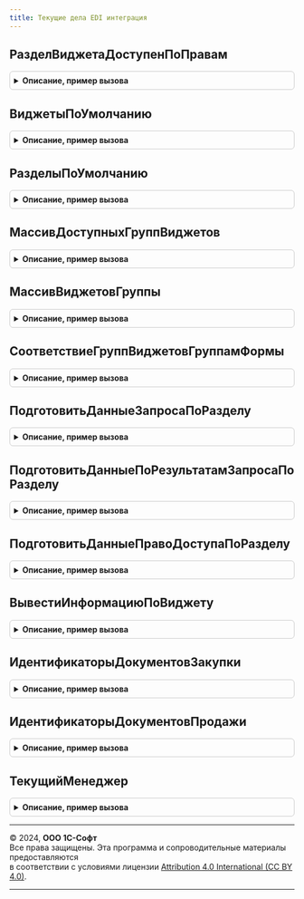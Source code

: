 ```yaml
---
title: Текущие дела EDI интеграция
---
```



## РазделВиджетаДоступенПоПравам
<details style="margin: 1em 0; padding: 0.5em; border: 1px solid #ccc; border-radius: 6px;">

<summary style="font-weight: bold; cursor: pointer;">Описание, пример вызова</summary>

```bsl

// Определяет, доступен ли раздел виджета пользователю по правам
//
// Параметры:
// 	РазделВиджета - ПеречислениеСсылка.РазделыВиджетовEDI - раздел виджета, для которого требуется определить доступность.
// Возвращаемое значение:
// 	Булево - признак доступности раздела виджета.
//
Функция РазделВиджетаДоступенПоПравам(РазделВиджета) Экспорт
```

Пример вызова
```bsl
Результат = ТекущиеДелаEDIИнтеграция.РазделВиджетаДоступенПоПравам(РазделВиджета) 
```
</details>

## ВиджетыПоУмолчанию
<details style="margin: 1em 0; padding: 0.5em; border: 1px solid #ccc; border-radius: 6px;">

<summary style="font-weight: bold; cursor: pointer;">Описание, пример вызова</summary>

```bsl

// Возвращает массив виджетов по умолчанию.
//
// Возвращаемое значение:
// 	Массив - массив массив виджетов по умолчанию.
//
Функция ВиджетыПоУмолчанию() Экспорт
```

Пример вызова
```bsl
Результат = ТекущиеДелаEDIИнтеграция.ВиджетыПоУмолчанию() 
```
</details>

## РазделыПоУмолчанию
<details style="margin: 1em 0; padding: 0.5em; border: 1px solid #ccc; border-radius: 6px;">

<summary style="font-weight: bold; cursor: pointer;">Описание, пример вызова</summary>

```bsl

// Возвращает массив разделов виджетов по умолчанию.
//
// Возвращаемое значение:
// 	Массив - массив массив разделов по умолчанию.
//
Функция РазделыПоУмолчанию(Виджет) Экспорт
```

Пример вызова
```bsl
Результат = ТекущиеДелаEDIИнтеграция.РазделыПоУмолчанию(Виджет) 
```
</details>

## МассивДоступныхГруппВиджетов
<details style="margin: 1em 0; padding: 0.5em; border: 1px solid #ccc; border-radius: 6px;">

<summary style="font-weight: bold; cursor: pointer;">Описание, пример вызова</summary>

```bsl

// Возвращает массив доступных по правам групп виджетов.
//
// Возвращаемое значение:
// 	Массив - массив доступных по правам групп виджетов.
//
Функция МассивДоступныхГруппВиджетов() Экспорт
```

Пример вызова
```bsl
Результат = ТекущиеДелаEDIИнтеграция.МассивДоступныхГруппВиджетов() 
```
</details>

## МассивВиджетовГруппы
<details style="margin: 1em 0; padding: 0.5em; border: 1px solid #ccc; border-radius: 6px;">

<summary style="font-weight: bold; cursor: pointer;">Описание, пример вызова</summary>

```bsl

// Возвращает массив виджетов группы.
//
// Возвращаемое значение:
// 	Массив - массив виджетов группы.
//
Функция МассивВиджетовГруппы(ГруппаВиджетов) Экспорт
```

Пример вызова
```bsl
Результат = ТекущиеДелаEDIИнтеграция.МассивВиджетовГруппы(ГруппаВиджетов) 
```
</details>

## СоответствиеГруппВиджетовГруппамФормы
<details style="margin: 1em 0; padding: 0.5em; border: 1px solid #ccc; border-radius: 6px;">

<summary style="font-weight: bold; cursor: pointer;">Описание, пример вызова</summary>

```bsl

// Возвращает соответствие групп виджетов группам формы текущих дел.
//
// Возвращаемое значение:
// 	Соответствие - соответствие групп виджетов группам формы текущих дел..
//
Функция СоответствиеГруппВиджетовГруппамФормы() Экспорт
```

Пример вызова
```bsl
Результат = ТекущиеДелаEDIИнтеграция.СоответствиеГруппВиджетовГруппамФормы() 
```
</details>

## ПодготовитьДанныеЗапросаПоРазделу
<details style="margin: 1em 0; padding: 0.5em; border: 1px solid #ccc; border-radius: 6px;">

<summary style="font-weight: bold; cursor: pointer;">Описание, пример вызова</summary>

```bsl

// Подготавливает данные запроса по разделу виджета
//
// Параметры:
// 	ПараметрыФормирования - Структура -
// 	Раздел                - ПеречислениеСсылка.РазделыВиджетовEDI - раздел виджета.
//
Процедура ПодготовитьДанныеЗапросаПоРазделу(ПараметрыФормирования, Раздел) Экспорт
```

Пример вызова
```bsl
ТекущиеДелаEDIИнтеграция.ПодготовитьДанныеЗапросаПоРазделу(ПараметрыФормирования, Раздел) 
```
</details>

## ПодготовитьДанныеПоРезультатамЗапросаПоРазделу
<details style="margin: 1em 0; padding: 0.5em; border: 1px solid #ccc; border-radius: 6px;">

<summary style="font-weight: bold; cursor: pointer;">Описание, пример вызова</summary>

```bsl

// Подготавливает данные разделов виджета по результатам выполненного пакета запросов
//
// Параметры:
// 	ПараметрыФормирования - Структура    - параметры формирования данных
// 	ДанныеДляВиджетов     - Соответствие - полученные в результате выполнение запросов данные.
// 	Раздел                - ПеречислениеСсылка.РазделыВиджетовEDI - раздел, для которого подготавливаются данные.
//
Процедура ПодготовитьДанныеПоРезультатамЗапросаПоРазделу(ПараметрыФормирования, ДанныеДляВиджетов, Раздел) Экспорт
```

Пример вызова
```bsl
ТекущиеДелаEDIИнтеграция.ПодготовитьДанныеПоРезультатамЗапросаПоРазделу(ПараметрыФормирования, ДанныеДляВиджетов, Раздел) 
```
</details>

## ПодготовитьДанныеПравоДоступаПоРазделу
<details style="margin: 1em 0; padding: 0.5em; border: 1px solid #ccc; border-radius: 6px;">

<summary style="font-weight: bold; cursor: pointer;">Описание, пример вызова</summary>

```bsl

// Подготавливает данные по доступности
//
// Параметры:
// 	ДанныеДляВиджетов - Соответствие       - данные для виджетов.
// 	Раздел            - ПеречислениеСсылка - раздел для которого определяется право доступа
//
Процедура ПодготовитьДанныеПравоДоступаПоРазделу(ДанныеДляВиджетов, Раздел) Экспорт
```

Пример вызова
```bsl
ТекущиеДелаEDIИнтеграция.ПодготовитьДанныеПравоДоступаПоРазделу(ДанныеДляВиджетов, Раздел) 
```
</details>

## ВывестиИнформациюПоВиджету
<details style="margin: 1em 0; padding: 0.5em; border: 1px solid #ccc; border-radius: 6px;">

<summary style="font-weight: bold; cursor: pointer;">Описание, пример вызова</summary>

```bsl

// Выводит информацию по виджету в форму текущих дел
//
// Параметры:
// 	Форма - ФормаКлиентскогоПриложения                        - форма текущих дел.
// 	Виджет - ПеречислениеСсылка.ДоступныеВиджетыТекущихДелEDI - виджет, по которому выводится информация.
// 	ПараметрыВыводаВиджетов - Структура                       - параметры вывода виджетов.
//
Процедура ВывестиИнформациюПоВиджету(Форма, Виджет, ПараметрыВыводаВиджетов) Экспорт
```

Пример вызова
```bsl
ТекущиеДелаEDIИнтеграция.ВывестиИнформациюПоВиджету(Форма, Виджет, ПараметрыВыводаВиджетов) 
```
</details>

## ИдентификаторыДокументовЗакупки
<details style="margin: 1em 0; padding: 0.5em; border: 1px solid #ccc; border-radius: 6px;">

<summary style="font-weight: bold; cursor: pointer;">Описание, пример вызова</summary>

```bsl

// Возвращает массив идентификаторов документов закупки.
//
// Возвращаемое значение:
// 	Массив - массив идентификаторов документов закупки.
//
Функция ИдентификаторыДокументовЗакупки() Экспорт
```

Пример вызова
```bsl
Результат = ТекущиеДелаEDIИнтеграция.ИдентификаторыДокументовЗакупки() 
```
</details>

## ИдентификаторыДокументовПродажи
<details style="margin: 1em 0; padding: 0.5em; border: 1px solid #ccc; border-radius: 6px;">

<summary style="font-weight: bold; cursor: pointer;">Описание, пример вызова</summary>

```bsl

// Возвращает массив идентификаторов документов продажи.
//
// Возвращаемое значение:
// 	Массив - массив идентификаторов документов продажи.
//
Функция ИдентификаторыДокументовПродажи() Экспорт
```

Пример вызова
```bsl
Результат = ТекущиеДелаEDIИнтеграция.ИдентификаторыДокументовПродажи() 
```
</details>

## ТекущийМенеджер
<details style="margin: 1em 0; padding: 0.5em; border: 1px solid #ccc; border-radius: 6px;">

<summary style="font-weight: bold; cursor: pointer;">Описание, пример вызова</summary>

```bsl

// Возвращает текущего менеджера
//
// Возвращаемое значение:
// 	СправочникСсылка.ВнешниеПользователи, СправочникСсылка.Пользователи - текущий менеджер
//
Функция ТекущийМенеджер() Экспорт
```

Пример вызова
```bsl
Результат = ТекущиеДелаEDIИнтеграция.ТекущийМенеджер() 
```
</details>

---

© 2024, **ООО 1С-Софт**  
Все права защищены. Эта программа и сопроводительные материалы предоставляются  
в соответствии с условиями лицензии [Attribution 4.0 International (CC BY 4.0)](https://creativecommons.org/licenses/by/4.0/legalcode).

---
